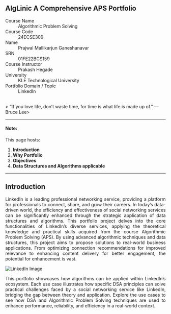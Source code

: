## AlgLinic A Comprehensive APS Portfolio

<!--### Hello, I'm Prajwal Mallikarjun Ganeshanavar 👋

I am passionate about technology and problem-solving. Here's a glimpse of my work:-->

<!--## 🛠️ Projects
- **Project 1**: A short description of your project.
- **Project 2**: A short description of another project.--->

<!--## 🚀 Skills
- C++, Python
- Data Structures and Algorithms
- Kubernetes, Docker

## 🌐 Find Me Online
- [GitHub](https://github.com/PrajwalMG159)
- [LinkedIn](https://www.linkedin.com/in/prajwal-ganeshanavar-55484126a?utm_source=share&utm_campaign=share_via&utm_content=profile&utm_medium=android_app)
-->
<!-----## Portfolio Topic---->
<!-----![Project Screenshot](assets/image.jpg) ----->
<dl>
<dt>Course Name</dt>
<dd>Algorithmic Problem Solving</dd>
<dt>Course Code</dt>
<dd>24ECSE309</dd>
<dt>Name</dt>
<dd>Prajwal Mallikarjun Ganeshanavar</dd>
<dt>SRN</dt>
<dd>01FE22BCS159</dd>
<dt>Course Instructor</dt>
<dd>Prakash Hegade</dd>
<dt>University</dt>
<dd>KLE Technological University</dd>
<dt>Portfolio Domain / Topic</dt>
<dd>LinkedIn</dd>
</dl>

<br> 
> “If you love life, don’t waste time, for time is what life is made up of.” —Bruce Lee>

* * *

#### Note:
This page hosts:

1. **Introduction**
2. **Why Portfolio**
3. **Objectives**
4. **Data Structures and Algorithms applicable**


* * *

## Introduction
<p style="text-align: justify;">
LinkedIn is a leading professional networking service, providing a platform for professionals to connect, share, and grow their careers. In today’s data-driven world, the efficiency and effectiveness of social networking services can be significantly enhanced through the strategic application of data structures and algorithms. This portfolio project delves into the core functionalities of LinkedIn’s diverse services, applying the theoretical knowledge and practical skills acquired from the course Algorithmic Problem Solving (APS). By using advanced algorithmic techniques and data structures, this project aims to propose solutions to real-world business applications. From optimizing connection recommendations for improved relevance to enhancing content delivery for better engagement, the potential for enhancement is vast.
</p>

![LinkedIn Image](https://raw.githubusercontent.com/sanjayranjanagi/sanjayranjanagi.github.io/main/Images/linkedin.png)
<p style="text-align: justify;">
This portfolio showcases how algorithms can be applied within LinkedIn’s ecosystem. Each use case illustrates how specific DSA principles can solve practical challenges faced by a social networking service like LinkedIn, bridging the gap between theory and application. Explore the use cases to see how DSA and Algorithmic Problem Solving techniques are used to enhance performance, reliability, and efficiency in a real-world context.
</p>


